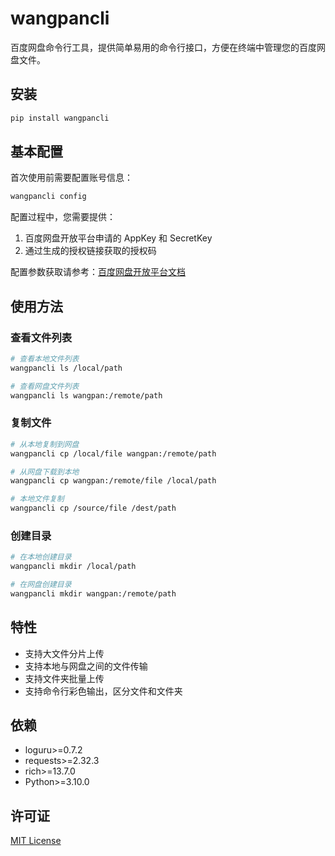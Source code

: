 # wangpancli

百度网盘命令行工具，提供简单易用的命令行接口，方便在终端中管理您的百度网盘文件。

## 安装

```bash
pip install wangpancli
```

## 基本配置

首次使用前需要配置账号信息：

```bash
wangpancli config
```

配置过程中，您需要提供：
1. 百度网盘开放平台申请的 AppKey 和 SecretKey
2. 通过生成的授权链接获取的授权码

配置参数获取请参考：[百度网盘开放平台文档](https://pan.baidu.com/union/doc/ol0rsap9s)

## 使用方法

### 查看文件列表

```bash
# 查看本地文件列表
wangpancli ls /local/path

# 查看网盘文件列表
wangpancli ls wangpan:/remote/path
```

### 复制文件

```bash
# 从本地复制到网盘
wangpancli cp /local/file wangpan:/remote/path

# 从网盘下载到本地
wangpancli cp wangpan:/remote/file /local/path

# 本地文件复制
wangpancli cp /source/file /dest/path
```

### 创建目录

```bash
# 在本地创建目录
wangpancli mkdir /local/path

# 在网盘创建目录
wangpancli mkdir wangpan:/remote/path
```

## 特性

- 支持大文件分片上传
- 支持本地与网盘之间的文件传输
- 支持文件夹批量上传
- 支持命令行彩色输出，区分文件和文件夹

## 依赖

- loguru>=0.7.2
- requests>=2.32.3
- rich>=13.7.0
- Python>=3.10.0

## 许可证

[MIT License](LICENSE)
